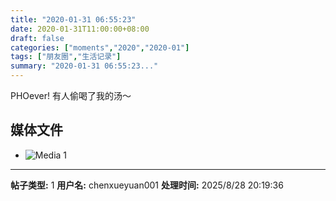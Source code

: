 ```yaml
---
title: "2020-01-31 06:55:23"
date: 2020-01-31T11:00:00+08:00
draft: false
categories: ["moments","2020","2020-01"]
tags: ["朋友圈","生活记录"]
summary: "2020-01-31 06:55:23..."
---
```


PHOever!
有人偷喝了我的汤～

## 媒体文件

- ![Media 1](/Moments/photos/2020-01-31/202001310655230.jpg)

---

**帖子类型:** 1
**用户名:** chenxueyuan001
**处理时间:** 2025/8/28 20:19:36